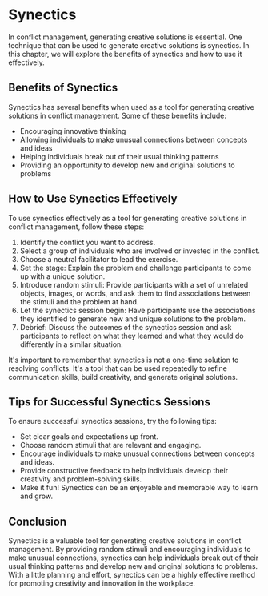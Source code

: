 Synectics
==================================================================

In conflict management, generating creative solutions is essential. One technique that can be used to generate creative solutions is synectics. In this chapter, we will explore the benefits of synectics and how to use it effectively.

Benefits of Synectics
---------------------

Synectics has several benefits when used as a tool for generating creative solutions in conflict management. Some of these benefits include:

* Encouraging innovative thinking
* Allowing individuals to make unusual connections between concepts and ideas
* Helping individuals break out of their usual thinking patterns
* Providing an opportunity to develop new and original solutions to problems

How to Use Synectics Effectively
--------------------------------

To use synectics effectively as a tool for generating creative solutions in conflict management, follow these steps:

1. Identify the conflict you want to address.
2. Select a group of individuals who are involved or invested in the conflict.
3. Choose a neutral facilitator to lead the exercise.
4. Set the stage: Explain the problem and challenge participants to come up with a unique solution.
5. Introduce random stimuli: Provide participants with a set of unrelated objects, images, or words, and ask them to find associations between the stimuli and the problem at hand.
6. Let the synectics session begin: Have participants use the associations they identified to generate new and unique solutions to the problem.
7. Debrief: Discuss the outcomes of the synectics session and ask participants to reflect on what they learned and what they would do differently in a similar situation.

It's important to remember that synectics is not a one-time solution to resolving conflicts. It's a tool that can be used repeatedly to refine communication skills, build creativity, and generate original solutions.

Tips for Successful Synectics Sessions
--------------------------------------

To ensure successful synectics sessions, try the following tips:

* Set clear goals and expectations up front.
* Choose random stimuli that are relevant and engaging.
* Encourage individuals to make unusual connections between concepts and ideas.
* Provide constructive feedback to help individuals develop their creativity and problem-solving skills.
* Make it fun! Synectics can be an enjoyable and memorable way to learn and grow.

Conclusion
----------

Synectics is a valuable tool for generating creative solutions in conflict management. By providing random stimuli and encouraging individuals to make unusual connections, synectics can help individuals break out of their usual thinking patterns and develop new and original solutions to problems. With a little planning and effort, synectics can be a highly effective method for promoting creativity and innovation in the workplace.
